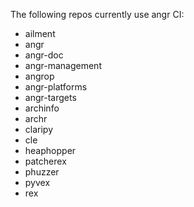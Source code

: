 The following repos currently use angr CI:
- ailment
- angr
- angr-doc
- angr-management
- angrop
- angr-platforms
- angr-targets
- archinfo
- archr
- claripy
- cle
- heaphopper
- patcherex
- phuzzer
- pyvex
- rex
